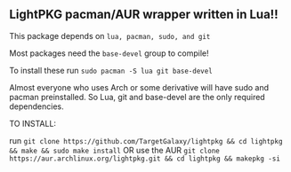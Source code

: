 ## LightPKG pacman/AUR wrapper written in Lua!!

This package depends on `lua, pacman, sudo, and git`

Most packages need the `base-devel` group to compile!

To install these run `sudo pacman -S lua git base-devel` 

Almost everyone who uses Arch or some derivative will have sudo and pacman preinstalled. So Lua, git and base-devel are the only required dependencies.

TO INSTALL:

run ``git clone https://github.com/TargetGalaxy/lightpkg && cd lightpkg && make && sudo make install``
OR use the AUR `git clone https://aur.archlinux.org/lightpkg.git && cd lightpkg && makepkg -si`
